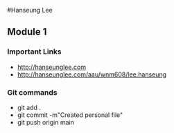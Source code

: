 #Hanseung Lee

## Module 1

### Important Links

- http://hanseunglee.com
- http://hanseunglee.com/aau/wnm608/lee.hanseung

### Git commands

- git add .
- git commit -m"Created personal file"
- git push origin main